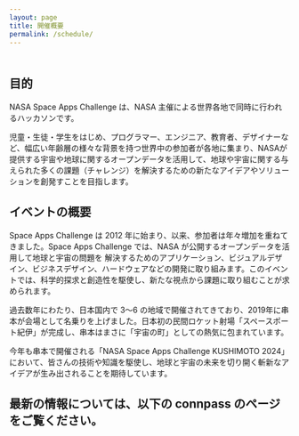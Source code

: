 ```yaml
---
layout: page
title: 開催概要
permalink: /schedule/
---
```


<div style="margin: 50px 0;">
<h2>目的</h2>
  <p>NASA Space Apps Challenge は、NASA 主催による世界各地で同時に行われるハッカソンです。</p>
  <p>児童・生徒・学生をはじめ、プログラマー、エンジニア、教育者、デザイナーなど、幅広い年齢層の様々な背景を持つ世界中の参加者が各地に集まり、NASAが提供する宇宙や地球に関するオープンデータを活用して、地球や宇宙に関する与えられた多くの課題（チャレンジ）を解決するための新たなアイデアやソリューションを創発すことを目指します。</p>
  <p></p>
  <h2>イベントの概要</h2>
<p>Space Apps Challenge は 2012 年に始まり、以来、参加者は年々増加を重ねてきました。Space Apps Challenge では、NASA が公開するオープンデータを活用して地球と宇宙の問題を
解決するためのアプリケーション、ビジュアルデザイン、ビジネスデザイン、ハードウェアなどの開発に取り組みます。このイベントでは、科学的探求と創造性を駆使し、新たな視点から課題に取り組むことが求められます。</p>
<p>過去数年にわたり、日本国内で 3～6 の地域で開催されてきており、2019年に串本が会場として名乗りを上げました。日本初の民間ロケット射場「スペースポート紀伊」が完成し、串本はまさに「宇宙の町」としての熱気に包まれています。</p>
<p>今年も串本で開催される「NASA Space Apps Challenge KUSHIMOTO 2024」において、皆さんの技術や知識を駆使し、地球と宇宙の未来を切り開く斬新なアイデアが生み出されることを期待しています。</p>

  <p></p>
  <p></p>
<h2>最新の情報については、以下の connpass のページをご覧ください。</h2>


</div>
